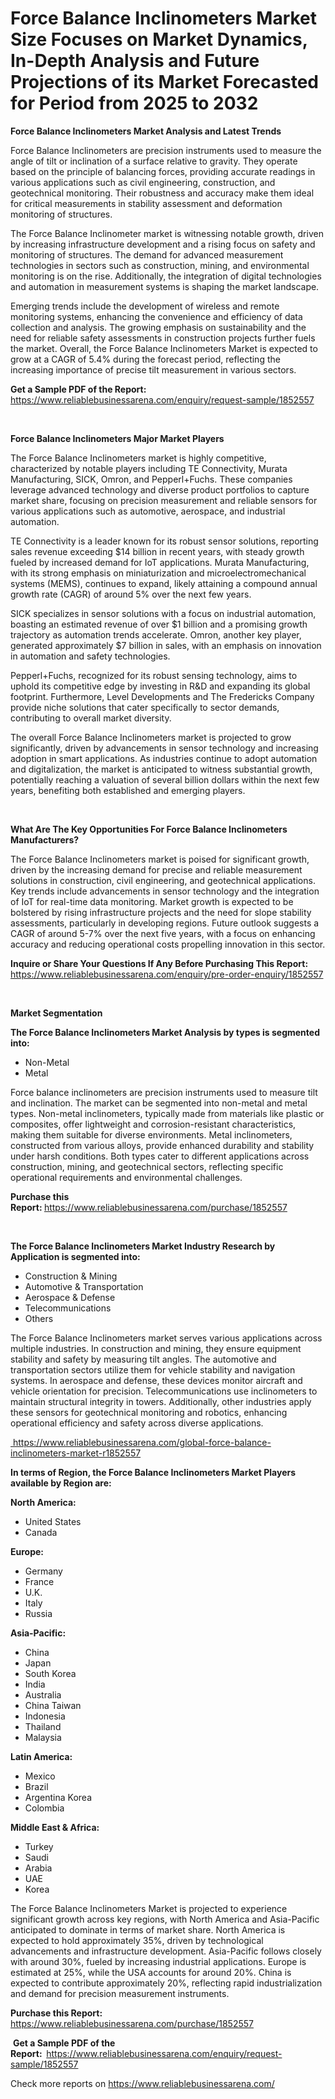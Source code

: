 <p><h1>Force Balance Inclinometers Market Size Focuses on Market Dynamics, In-Depth Analysis and Future Projections of its Market Forecasted for Period from 2025 to 2032</h1></p><p><strong>Force Balance Inclinometers Market Analysis and Latest Trends</strong></p>
<p><p>Force Balance Inclinometers are precision instruments used to measure the angle of tilt or inclination of a surface relative to gravity. They operate based on the principle of balancing forces, providing accurate readings in various applications such as civil engineering, construction, and geotechnical monitoring. Their robustness and accuracy make them ideal for critical measurements in stability assessment and deformation monitoring of structures.</p><p>The Force Balance Inclinometer market is witnessing notable growth, driven by increasing infrastructure development and a rising focus on safety and monitoring of structures. The demand for advanced measurement technologies in sectors such as construction, mining, and environmental monitoring is on the rise. Additionally, the integration of digital technologies and automation in measurement systems is shaping the market landscape.</p><p>Emerging trends include the development of wireless and remote monitoring systems, enhancing the convenience and efficiency of data collection and analysis. The growing emphasis on sustainability and the need for reliable safety assessments in construction projects further fuels the market. Overall, the Force Balance Inclinometers Market is expected to grow at a CAGR of 5.4% during the forecast period, reflecting the increasing importance of precise tilt measurement in various sectors.</p></p>
<p><strong>Get a Sample PDF of the Report:&nbsp;</strong> <a href="https://www.reliablebusinessarena.com/enquiry/request-sample/1852557?utm_campaign=3558&utm_medium=2&utm_source=Github&utm_content=ia&utm_term=06042025&utm_id=force-balance-inclinometers">https://www.reliablebusinessarena.com/enquiry/request-sample/1852557</a></p>
<p>&nbsp;</p>
<p><strong>Force Balance Inclinometers Major Market Players</strong></p>
<p><p>The Force Balance Inclinometers market is highly competitive, characterized by notable players including TE Connectivity, Murata Manufacturing, SICK, Omron, and Pepperl+Fuchs. These companies leverage advanced technology and diverse product portfolios to capture market share, focusing on precision measurement and reliable sensors for various applications such as automotive, aerospace, and industrial automation.</p><p>TE Connectivity is a leader known for its robust sensor solutions, reporting sales revenue exceeding $14 billion in recent years, with steady growth fueled by increased demand for IoT applications. Murata Manufacturing, with its strong emphasis on miniaturization and microelectromechanical systems (MEMS), continues to expand, likely attaining a compound annual growth rate (CAGR) of around 5% over the next few years.</p><p>SICK specializes in sensor solutions with a focus on industrial automation, boasting an estimated revenue of over $1 billion and a promising growth trajectory as automation trends accelerate. Omron, another key player, generated approximately $7 billion in sales, with an emphasis on innovation in automation and safety technologies.</p><p>Pepperl+Fuchs, recognized for its robust sensing technology, aims to uphold its competitive edge by investing in R&D and expanding its global footprint. Furthermore, Level Developments and The Fredericks Company provide niche solutions that cater specifically to sector demands, contributing to overall market diversity.</p><p>The overall Force Balance Inclinometers market is projected to grow significantly, driven by advancements in sensor technology and increasing adoption in smart applications. As industries continue to adopt automation and digitalization, the market is anticipated to witness substantial growth, potentially reaching a valuation of several billion dollars within the next few years, benefiting both established and emerging players.</p></p>
<p>&nbsp;</p>
<p><strong>What Are The Key Opportunities For Force Balance Inclinometers Manufacturers?</strong></p>
<p><p>The Force Balance Inclinometers market is poised for significant growth, driven by the increasing demand for precise and reliable measurement solutions in construction, civil engineering, and geotechnical applications. Key trends include advancements in sensor technology and the integration of IoT for real-time data monitoring. Market growth is expected to be bolstered by rising infrastructure projects and the need for slope stability assessments, particularly in developing regions. Future outlook suggests a CAGR of around 5-7% over the next five years, with a focus on enhancing accuracy and reducing operational costs propelling innovation in this sector.</p></p>
<p><strong>Inquire or Share Your Questions If Any Before Purchasing This Report:</strong> <a href="https://www.reliablebusinessarena.com/enquiry/pre-order-enquiry/1852557?utm_campaign=3558&utm_medium=2&utm_source=Github&utm_content=ia&utm_term=06042025&utm_id=force-balance-inclinometers">https://www.reliablebusinessarena.com/enquiry/pre-order-enquiry/1852557</a></p>
<p>&nbsp;</p>
<p><strong>Market Segmentation</strong></p>
<p><strong>The Force Balance Inclinometers Market Analysis by types is segmented into:</strong></p>
<p><ul><li>Non-Metal</li><li>Metal</li></ul></p>
<p><p>Force balance inclinometers are precision instruments used to measure tilt and inclination. The market can be segmented into non-metal and metal types. Non-metal inclinometers, typically made from materials like plastic or composites, offer lightweight and corrosion-resistant characteristics, making them suitable for diverse environments. Metal inclinometers, constructed from various alloys, provide enhanced durability and stability under harsh conditions. Both types cater to different applications across construction, mining, and geotechnical sectors, reflecting specific operational requirements and environmental challenges.</p></p>
<p><strong>Purchase this Report:&nbsp;</strong><a href="https://www.reliablebusinessarena.com/purchase/1852557?utm_campaign=3558&utm_medium=2&utm_source=Github&utm_content=ia&utm_term=06042025&utm_id=force-balance-inclinometers">https://www.reliablebusinessarena.com/purchase/1852557</a></p>
<p>&nbsp;</p>
<p><strong>The Force Balance Inclinometers Market Industry Research by Application is segmented into:</strong></p>
<p><ul><li>Construction & Mining</li><li>Automotive & Transportation</li><li>Aerospace & Defense</li><li>Telecommunications</li><li>Others</li></ul></p>
<p><p>The Force Balance Inclinometers market serves various applications across multiple industries. In construction and mining, they ensure equipment stability and safety by measuring tilt angles. The automotive and transportation sectors utilize them for vehicle stability and navigation systems. In aerospace and defense, these devices monitor aircraft and vehicle orientation for precision. Telecommunications use inclinometers to maintain structural integrity in towers. Additionally, other industries apply these sensors for geotechnical monitoring and robotics, enhancing operational efficiency and safety across diverse applications.</p></p>
<p><a href="https://www.reliablebusinessarena.com/global-force-balance-inclinometers-market-r1852557?utm_campaign=3558&utm_medium=2&utm_source=Github&utm_content=ia&utm_term=06042025&utm_id=force-balance-inclinometers">&nbsp;https://www.reliablebusinessarena.com/global-force-balance-inclinometers-market-r1852557</a></p>
<p><strong>In terms of Region, the Force Balance Inclinometers Market Players available by Region are:</strong></p>
<p>
    <p> <strong> North America: </strong>
        <ul>
            <li>United States</li>
            <li>Canada</li>
        </ul>
        </p> 
    <p> <strong> Europe: </strong>
        <ul>
            <li>Germany</li>
            <li>France</li>
            <li>U.K.</li>
            <li>Italy</li>
            <li>Russia</li>
        </ul>
        </p> 
    <p> <strong> Asia-Pacific: </strong>
        <ul>
            <li>China</li>
            <li>Japan</li>
            <li>South Korea</li>
            <li>India</li>
            <li>Australia</li>
            <li>China Taiwan</li>
            <li>Indonesia</li>
            <li>Thailand</li>
            <li>Malaysia</li>
        </ul>
        </p> 
    <p> <strong> Latin America: </strong>
        <ul>
            <li>Mexico</li>
            <li>Brazil</li>
            <li>Argentina Korea</li>
            <li>Colombia</li>
        </ul>
        </p> 
    <p> <strong> Middle East & Africa: </strong>
        <ul>
            <li>Turkey</li>
            <li>Saudi</li>
            <li>Arabia</li>
            <li>UAE</li>
            <li>Korea</li>
        </ul>
    </p>
    </p>
<p><p>The Force Balance Inclinometers Market is projected to experience significant growth across key regions, with North America and Asia-Pacific anticipated to dominate in terms of market share. North America is expected to hold approximately 35%, driven by technological advancements and infrastructure development. Asia-Pacific follows closely with around 30%, fueled by increasing industrial applications. Europe is estimated at 25%, while the USA accounts for around 20%. China is expected to contribute approximately 20%, reflecting rapid industrialization and demand for precision measurement instruments.</p></p>
<p><strong>Purchase this Report: </strong><a href="https://www.reliablebusinessarena.com/purchase/1852557?utm_campaign=3558&utm_medium=2&utm_source=Github&utm_content=ia&utm_term=06042025&utm_id=force-balance-inclinometers">https://www.reliablebusinessarena.com/purchase/1852557</a></p>
<p>&nbsp;<strong>Get a Sample PDF of the Report:&nbsp;&nbsp;</strong><a href="https://www.reliablebusinessarena.com/enquiry/request-sample/1852557?utm_campaign=3558&utm_medium=2&utm_source=Github&utm_content=ia&utm_term=06042025&utm_id=force-balance-inclinometers">https://www.reliablebusinessarena.com/enquiry/request-sample/1852557</a></p>
<p><strong></strong></p>
<p>Check more reports on <a href="https://www.reliablebusinessarena.com/?utm_campaign=3558&utm_medium=2&utm_source=Github&utm_content=ia&utm_term=06042025&utm_id=force-balance-inclinometers">https://www.reliablebusinessarena.com/</a></p>